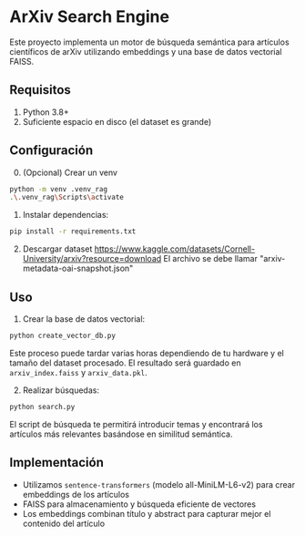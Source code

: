 # ArXiv Search Engine

Este proyecto implementa un motor de búsqueda semántica para artículos científicos de arXiv utilizando embeddings y una base de datos vectorial FAISS.

## Requisitos

1. Python 3.8+
2. Suficiente espacio en disco (el dataset es grande)

## Configuración
0. (Opcional) Crear un venv
``` bash
python -m venv .venv_rag
.\.venv_rag\Scripts\activate
```

1. Instalar dependencias:
```bash
pip install -r requirements.txt
```

2. Descargar dataset
https://www.kaggle.com/datasets/Cornell-University/arxiv?resource=download 
El archivo se debe llamar "arxiv-metadata-oai-snapshot.json"

## Uso

1. Crear la base de datos vectorial:
```bash
python create_vector_db.py
```
Este proceso puede tardar varias horas dependiendo de tu hardware y el tamaño del dataset procesado. El resultado será guardado en `arxiv_index.faiss` y `arxiv_data.pkl`.

2. Realizar búsquedas:
```bash
python search.py
```

El script de búsqueda te permitirá introducir temas y encontrará los artículos más relevantes basándose en similitud semántica.

## Implementación

- Utilizamos `sentence-transformers` (modelo all-MiniLM-L6-v2) para crear embeddings de los artículos
- FAISS para almacenamiento y búsqueda eficiente de vectores
- Los embeddings combinan título y abstract para capturar mejor el contenido del artículo

